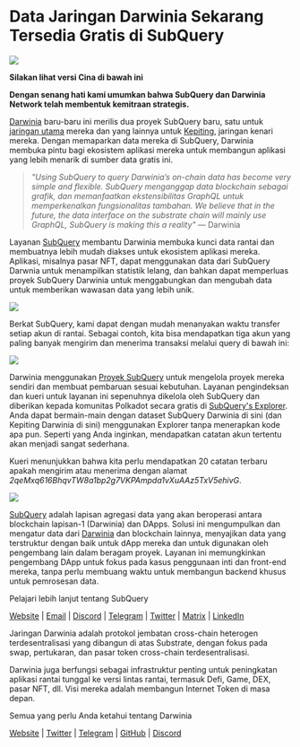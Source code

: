 # Data Jaringan Darwinia Sekarang Tersedia Gratis di SubQuery

![](https://miro.medium.com/max/1400/0*7_sagAfI_wTKePuH)

**Silakan lihat versi Cina di bawah ini**

**Dengan senang hati kami umumkan bahwa SubQuery dan Darwinia Network telah membentuk kemitraan strategis.**

[Darwinia](https://darwinia.network/) baru-baru ini merilis dua proyek SubQuery baru, satu untuk [jaringan utama](https://explorer.subquery.network/subquery/darwinia-network/darwinia) mereka dan yang lainnya untuk [Kepiting](https://explorer.subquery.network/subquery/darwinia-network/crab), jaringan kenari mereka. Dengan memaparkan data mereka di SubQuery, Darwinia membuka pintu bagi ekosistem aplikasi mereka untuk membangun aplikasi yang lebih menarik di sumber data gratis ini.

> _"Using SubQuery to query Darwinia’s on-chain data has become very simple and flexible. SubQuery menganggap data blockchain sebagai grafik, dan memanfaatkan ekstensibilitas GraphQL untuk memperkenalkan fungsionalitas tambahan. We believe that in the future, the data interface on the substrate chain will mainly use GraphQL, SubQuery is making this a reality"_ — Darwinia

Layanan [SubQuery](https://subquery.network/) membantu Darwinia membuka kunci data rantai dan membuatnya lebih mudah diakses untuk ekosistem aplikasi mereka. Aplikasi, misalnya pasar NFT, dapat menggunakan data dari SubQuery Darwnia untuk menampilkan statistik lelang, dan bahkan dapat memperluas proyek SubQuery Darwinia untuk menggabungkan dan mengubah data untuk memberikan wawasan data yang lebih unik.

![](https://miro.medium.com/max/1400/0*n2sGrQWOkIFXxMnq)

Berkat SubQuery, kami dapat dengan mudah menanyakan waktu transfer setiap akun di rantai. Sebagai contoh, kita bisa mendapatkan tiga akun yang paling banyak mengirim dan menerima transaksi melalui query di bawah ini:

![](https://miro.medium.com/max/1400/0*gfS6ksjUL9fR9XA7)

Darwinia menggunakan [Proyek SubQuery](https://project.subquery.network/) untuk mengelola proyek mereka sendiri dan membuat pembaruan sesuai kebutuhan. Layanan pengindeksan dan kueri untuk layanan ini sepenuhnya dikelola oleh SubQuery dan diberikan kepada komunitas Polkadot secara gratis di [SubQuery's Explorer](https://explorer.subquery.network/). Anda dapat bermain-main dengan dataset SubQuery Darwinia di sini (dan Kepiting Darwinia di sini) menggunakan Explorer tanpa menerapkan kode apa pun. Seperti yang Anda inginkan, mendapatkan catatan akun tertentu akan menjadi sangat sederhana.

Kueri menunjukkan bahwa kita perlu mendapatkan 20 catatan terbaru apakah mengirim atau menerima dengan alamat _2qeMxq616BhqvTW8a1bp2g7VKPAmpda1vXuAAz5TxV5ehivG_.

![](https://miro.medium.com/max/1400/0*z-9giNk4RnhxliYy)

[SubQuery](https://subquery.network/) adalah lapisan agregasi data yang akan beroperasi antara blockchain lapisan-1 (Darwinia) dan DApps. Solusi ini mengumpulkan dan mengatur data dari [Darwinia](https://darwinia.network/) dan blockchain lainnya, menyajikan data yang terstruktur dengan baik untuk dApp mereka dan untuk digunakan oleh pengembang lain dalam beragam proyek. Layanan ini memungkinkan pengembang DApp untuk fokus pada kasus penggunaan inti dan front-end mereka, tanpa perlu membuang waktu untuk membangun backend khusus untuk pemrosesan data.

Pelajari lebih lanjut tentang SubQuery

[Website](https://subquery.network/) | [Email](mailto:hello@subquery.network) | [Discord](https://discord.com/invite/78zg8aBSMG) | [Telegram](https://t.me/subquerynetwork) | [Twitter](https://twitter.com/subquerynetwork) | [Matrix](https://matrix.to/#/#subquery:matrix.org) | [LinkedIn](https://www.linkedin.com/company/subquery)

Jaringan Darwinia adalah protokol jembatan cross-chain heterogen terdesentralisasi yang dibangun di atas Substrate, dengan fokus pada swap, pertukaran, dan pasar token cross-chain terdesentralisasi.

Darwinia juga berfungsi sebagai infrastruktur penting untuk peningkatan aplikasi rantai tunggal ke versi lintas rantai, termasuk Defi, Game, DEX, pasar NFT, dll. Visi mereka adalah membangun Internet Token di masa depan.

Semua yang perlu Anda ketahui tentang Darwinia

[Website](https://darwinia.network/) | [Twitter](https://twitter.com/DarwiniaNetwork) | [Telegram](https://t.me/DarwiniaNetwork) | [GitHub](https://github.com/darwinia-network) | [Discord](https://discord.gg/KMZVeyM)

